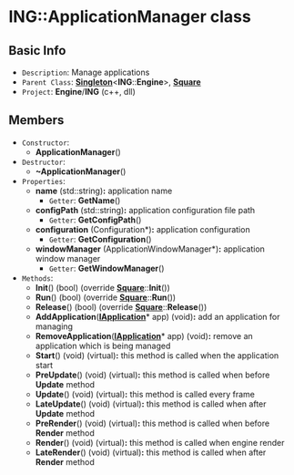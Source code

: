 # ING::ApplicationManager class #  


## Basic Info ##
-  `Description`: Manage applications
-  `Parent Class`: [**Singleton**]()<**ING**::**Engine**>, [**Square**]()
-  `Project`: **Engine**/**ING**  (c++, dll)

## Members ##
-  `Constructor`:
	+  **ApplicationManager**()
-  `Destructor`:
	+  **~ApplicationManager**()
-  `Properties`:
	+  **name** (std::string)**:** application name
		*  `Getter`: **GetName**()
	+  **configPath** (std::string)**:** application configuration file path
		*  `Getter`: **GetConfigPath**()
	+  **configuration** (Configuration*)**:** application configuration
		*  `Getter`: **GetConfiguration**()
	+  **windowManager** (ApplicationWindowManager*)**:** application window manager
		*  `Getter`: **GetWindowManager**()
-  `Methods`:
	+  **Init**() (bool) (override [**Square**]()::**Init**())
	+  **Run**() (bool) (override [**Square**]()::**Run**())
	+  **Release**() (bool) (override [**Square**]()::**Release**())
	+  **AddApplication**([**IApplication**](../IApplication.md)* app) (void)**:** add an application for managing
	+  **RemoveApplication**([**IApplication**](../IApplication.md)* app) (void)**:** remove an application which is being managed
	+  **Start**() (void) (virtual)**:** this method is called when the application start
	+  **PreUpdate**() (void) (virtual)**:** this method is called when before **Update** method
	+  **Update**() (void) (virtual)**:** this method is called every frame
	+  **LateUpdate**() (void) (virtual)**:** this method is called when after **Update** method
	+  **PreRender**() (void) (virtual)**:** this method is called when before **Render** method
	+  **Render**() (void) (virtual)**:** this method is called when engine render
	+  **LateRender**() (void) (virtual)**:** this method is called when after **Render** method